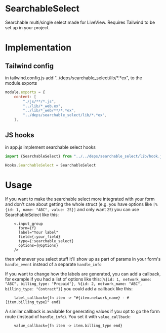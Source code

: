 # SearchableSelect

Searchable multi/single select made for LiveView. Requires Tailwind to be set up in your project.

# Implementation

## Tailwind config
in tailwind.config.js add "../deps/searchable_select/lib/*.*ex", to the module.exports
```js
module.exports = {
    content: [
        "./js/**/*.js",
        "../lib/*_web.ex",
        "../lib/*_web/**/*.*ex",
        "../deps/searchable_select/lib/*.*ex",
    ],
```


## JS hooks
in app.js implement searchable select hooks

```js
import {SearchableSelect} from "../../deps/searchable_select/lib/hook.js"

Hooks.SearchableSelect = SearchableSelect
```

# Usage

If you want to make the searchable select more integrated with your form and don't care about getting the whole struct (e.g. you have options like `[%{id: 1, name: "ABC", value: 25}]` and only want `25`) you can use SearchableSelect like this:
```
    <.input_group
      form={f}
      label="Your label"
      field={:your_field}
      type={:searchable_select}
      options={@options}
    />
```
then whenever you select stuff it'll show up as part of params in your form's `handle_event` instead of a separate `handle_info`

If you want to change how the labels are generated, you can add a callback, for example if you had a list of options like this:`[%{id: 1, network_name: "ABC", billing_type: "Prepaid"}, %{id: 2, network_name: "ABC", billing_type: "Contract"}]` you could add a callback like this:
```
    label_callback={fn item -> "#{item.network_name} - #{item.billing_type}" end}
```

A similar callback is available for generating values if you opt to go the form route (instead of `handle_info`). You set it with `value_callback`:
```
    value_callback={fn item -> item.billing_type end}
```
